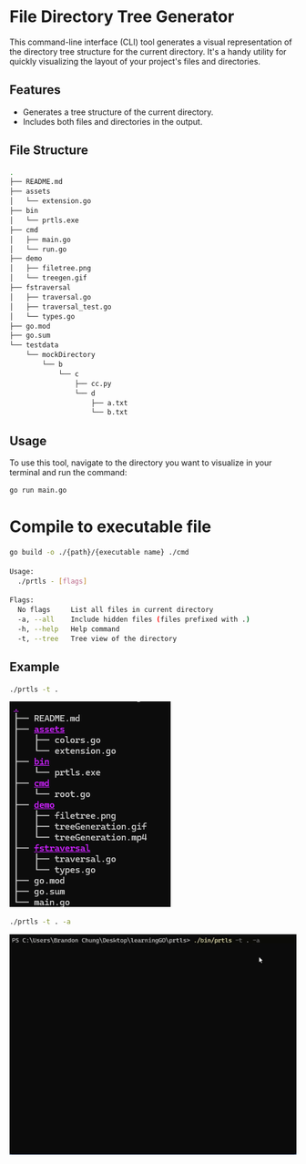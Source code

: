 # File Directory Tree Generator

This command-line interface (CLI) tool generates a visual representation of the directory tree structure for the current directory. It's a handy utility for quickly visualizing the layout of your project's files and directories.

## Features

- Generates a tree structure of the current directory.
- Includes both files and directories in the output.

## File Structure

```bash
.
├── README.md
├── assets
│   └── extension.go
├── bin
│   └── prtls.exe
├── cmd
│   ├── main.go
│   └── run.go
├── demo
│   ├── filetree.png
│   └── treegen.gif
├── fstraversal
│   ├── traversal.go
│   ├── traversal_test.go
│   └── types.go
├── go.mod
├── go.sum
└── testdata
    └── mockDirectory
        └── b
            └── c
                ├── cc.py
                └── d
                    ├── a.txt
                    └── b.txt
```

## Usage

To use this tool, navigate to the directory you want to visualize in your terminal and run the command:

```bash
go run main.go
```

# Compile to executable file
```bash
go build -o ./{path}/{executable name} ./cmd

Usage:
  ./prtls - [flags]

Flags:
  No flags     List all files in current directory
  -a, --all    Include hidden files (files prefixed with .)
  -h, --help   Help command
  -t, --tree   Tree view of the directory
```

## Example
```bash
./prtls -t . 
```
![Tree](https://github.com/BvChung/prtls/blob/main/demo/filetree.png)

```bash
./prtls -t . -a
```
![Complex Tree](https://github.com/BvChung/prtls/blob/main/demo/treegen.gif)



